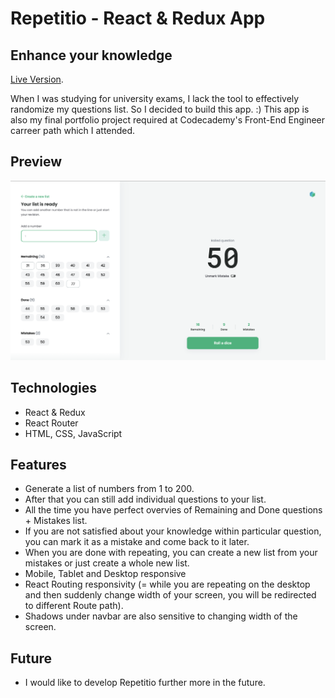 # Repetitio - React & Redux App

## Enhance your knowledge

[Live Version](https://repetitio.me).

When I was studying for university exams, I lack the tool to effectively randomize my questions list. So I decided to build this app. :)
This app is also my final portfolio project required at Codecademy's Front-End Engineer carreer path which I attended.

## Preview

![Preview image](./public/preview.png)

## Technologies

- React & Redux
- React Router
- HTML, CSS, JavaScript

## Features

- Generate a list of numbers from 1 to 200.
- After that you can still add individual questions to your list.
- All the time you have perfect overvies of Remaining and Done questions + Mistakes list.
- If you are not satisfied about your knowledge within particular question, you can mark it as a mistake and come back to it later.
- When you are done with repeating, you can create a new list from your mistakes or just create a whole new list.
- Mobile, Tablet and Desktop responsive
- React Routing responsivity (= while you are repeating on the desktop and then suddenly change width of your screen, you will be redirected to different Route path).
- Shadows under navbar are also sensitive to changing width of the screen.

## Future

- I would like to develop Repetitio further more in the future.
